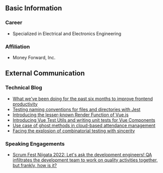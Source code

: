 ## Basic Information

### Career
- Specialized in Electrical and Electronics Engineering

### Affiliation
- Money Forward, Inc.


## External Communication

### Technical Blog
- [What we've been doing for the past six months to improve frontend productivity](https://moneyforward.com/engineers_blog/2022/11/24/improvement-fronend-half-a-year/)
- [Testing naming conventions for files and directories with Jest](https://moneyforward.com/engineers_blog/2022/08/30/naming-convention-by-jest/)
- [Introducing the lesser-known Render Function of Vue.js](https://moneyforward.com/engineers_blog/2022/07/28/introduce-render-function/)
- [Introducing Vue Test Utils and writing unit tests for Vue Components](https://moneyforward.com/engineers_blog/2021/12/17/vue-test-utils/)
- [Use case of ghost methods in cloud-based attendance management](https://moneyforward.com/engineers_blog/2022/03/17/ghost-method-for-attendance/)
- [Facing the explosion of combinatorial testing with sincerity](https://moneyforward.com/engineers_blog/2022/05/17/face-to-combinational-testing/)

### Speaking Engagements
- [Scrum Fest Niigata 2022: Let's ask the development engineers! QA infiltrates the development team to work on quality activities together, but frankly, how is it?](https://confengine.com/conferences/scrum-fest-niigata-2022/proposal/16455/qa)
